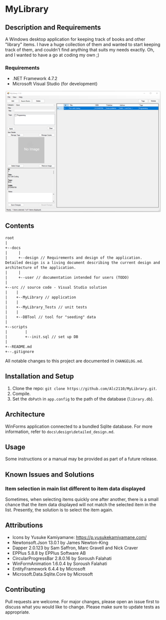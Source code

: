 # MyLibrary

## Description and Requirements
A Windows desktop application for keeping track of books and other "library" items. I have a huge collection of them and wanted to start keeping track of them, and couldn't find anything that suits my needs exactly. Oh, and I wanted to have a go at coding my own ;)

### Requirements
- .NET Framework 4.7.2
- Microsoft Visual Studio (for development)

![Main window screenshot](docs/img/main_window_design.PNG)

## Contents
```
root
|
+--docs
|     |
|     +--design // Requirements and design of the application. Detailed design is a living document describing the current design and architecture of the application.
|     |
|     +--user // documentation intended for users (TODO)
|
+--src // source code - Visual Studio solution
|    |
|    +--MyLibrary // application
|    |
|    +--MyLibrary_Tests // unit tests
|    |
|    +--DBTool // tool for "seeding" data
|
+--scripts
|        |
|        +--init.sql // set up DB
|
+--README.md
+--.gitignore
```
All notable changes to this project are documented in `CHANGELOG.md`.

## Installation and Setup
1. Clone the repo: `git clone https://github.com/Alc2110/MyLibrary.git`.
2. Compile.
3. Set the `dbPath` in `app.config` to the path of the database (`library.db`).

## Architecture
WinForms application connected to a bundled Sqlite database. For more information, refer to `docs\design\detailed_design.md`.

## Usage
Some instructions or a manual may be provided as part of a future release.

## Known Issues and Solutions
### Item selection in main list different to item data displayed
Sometimes, when selecting items quickly one after another, there is a small chance that the item data displayed will not match the selected item in the list. Presently, the solution is to select the item again. 

## Attributions
- Icons by Yusuke Kamiyamane: https://p.yusukekamiyamane.com/
- Newtonsoft.Json 13.0.1 by James Newton-King
- Dapper 2.0.123 by Sam Saffron, Marc Gravell and Nick Craver
- EPPlus 5.8.8 by EPPlus Software AB
- CircularProgressBar 2.8.0.16 by Soroush Falahati
- WinFormAnimation 1.6.0.4 by Soroush Falahati
- EntityFramework 6.4.4 by Microsoft
- Microsoft.Data.Sqlite.Core by Microsoft

## Contributing
Pull requests are welcome. For major changes, please open an issue first to discuss what you would like to change. Please make sure to update tests as appropriate.
